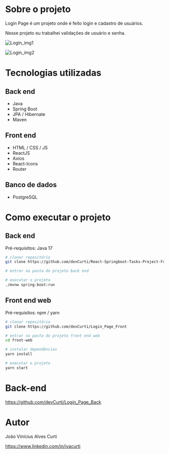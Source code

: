 # Sobre o projeto

Login Page é um projeto onde é feito login e cadastro de usuários.

Nesse projeto eu trabalhei validações de usuário e senha.

![Login_img1](https://github.com/devCurti/Login_Page/assets/106403307/8f407598-711c-4c05-989f-d4d38edccb91)

![Login_img2](https://github.com/devCurti/Login_Page/assets/106403307/45c3dc86-9cfa-4140-aaf8-5743186c1f0a)


# Tecnologias utilizadas
## Back end
- Java
- Spring Boot
- JPA / Hibernate
- Maven
## Front end
- HTML / CSS / JS
- ReactJS
- Axios
- React-Icons
- Router
## Banco de dados
- PostgreSQL
# Como executar o projeto

## Back end
Pré-requisitos: Java 17

```bash
# clonar repositório
git clone https://github.com/devCurti/React-Springboot-Tasks-Project-Front-End

# entrar na pasta do projeto back end

# executar o projeto
./mvnw spring-boot:run
```

## Front end web
Pré-requisitos: npm / yarn

```bash
# clonar repositório
git clone https://github.com/devCurti/Login_Page_Front

# entrar na pasta do projeto front end web
cd front-web

# instalar dependências
yarn install

# executar o projeto
yarn start
```

# Back-end

https://github.com/devCurti/Login_Page_Back

# Autor

João Vinícius Alves Curti

https://www.linkedin.com/in/jvacurti
